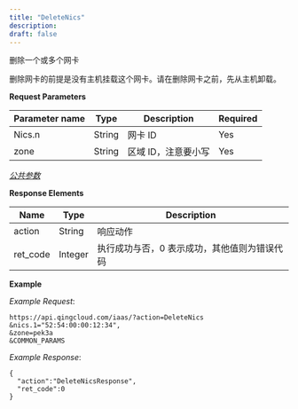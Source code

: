 ```yaml
---
title: "DeleteNics"
description: 
draft: false
---
```




删除一个或多个网卡

删除网卡的前提是没有主机挂载这个网卡。请在删除网卡之前，先从主机卸载。

**Request Parameters**

| Parameter name | Type | Description | Required |
| --- | --- | --- | --- |
| Nics.n | String | 网卡 ID | Yes |
| zone | String | 区域 ID，注意要小写 | Yes |

[_公共参数_](../../../parameters)

**Response Elements**

| Name | Type | Description |
| --- | --- | --- |
| action | String | 响应动作 |
| ret_code | Integer | 执行成功与否，0 表示成功，其他值则为错误代码 |

**Example**

_Example Request_:

```
https://api.qingcloud.com/iaas/?action=DeleteNics
&nics.1="52:54:00:00:12:34",
&zone=pek3a
&COMMON_PARAMS
```

_Example Response_:

```
{
  "action":"DeleteNicsResponse",
  "ret_code":0
}
```
